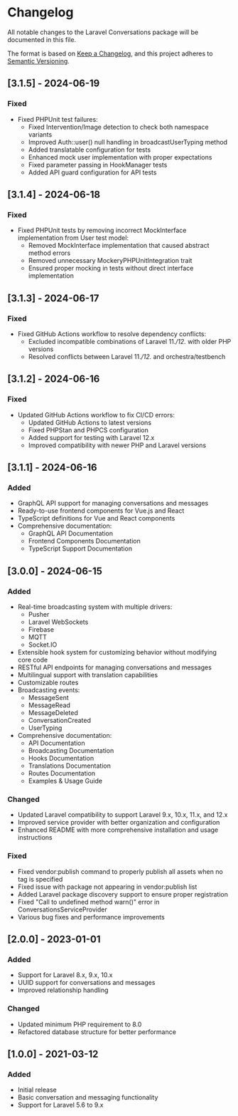 # Changelog

All notable changes to the Laravel Conversations package will be documented in this file.

The format is based on [Keep a Changelog](https://keepachangelog.com/en/1.0.0/),
and this project adheres to [Semantic Versioning](https://semver.org/spec/v2.0.0.html).

## [3.1.5] - 2024-06-19

### Fixed
- Fixed PHPUnit test failures:
  - Fixed Intervention/Image detection to check both namespace variants
  - Improved Auth::user() null handling in broadcastUserTyping method
  - Added translatable configuration for tests
  - Enhanced mock user implementation with proper expectations
  - Fixed parameter passing in HookManager tests
  - Added API guard configuration for API tests

## [3.1.4] - 2024-06-18

### Fixed
- Fixed PHPUnit tests by removing incorrect MockInterface implementation from User test model:
  - Removed MockInterface implementation that caused abstract method errors
  - Removed unnecessary MockeryPHPUnitIntegration trait
  - Ensured proper mocking in tests without direct interface implementation

## [3.1.3] - 2024-06-17

### Fixed
- Fixed GitHub Actions workflow to resolve dependency conflicts:
  - Excluded incompatible combinations of Laravel 11.*/12.* with older PHP versions
  - Resolved conflicts between Laravel 11.*/12.* and orchestra/testbench

## [3.1.2] - 2024-06-16

### Fixed
- Updated GitHub Actions workflow to fix CI/CD errors:
  - Updated GitHub Actions to latest versions
  - Fixed PHPStan and PHPCS configuration
  - Added support for testing with Laravel 12.x
  - Improved compatibility with newer PHP and Laravel versions

## [3.1.1] - 2024-06-16

### Added
- GraphQL API support for managing conversations and messages
- Ready-to-use frontend components for Vue.js and React
- TypeScript definitions for Vue and React components
- Comprehensive documentation:
  - GraphQL API Documentation
  - Frontend Components Documentation
  - TypeScript Support Documentation

## [3.0.0] - 2024-06-15

### Added
- Real-time broadcasting system with multiple drivers:
  - Pusher
  - Laravel WebSockets
  - Firebase
  - MQTT
  - Socket.IO
- Extensible hook system for customizing behavior without modifying core code
- RESTful API endpoints for managing conversations and messages
- Multilingual support with translation capabilities
- Customizable routes
- Broadcasting events:
  - MessageSent
  - MessageRead
  - MessageDeleted
  - ConversationCreated
  - UserTyping
- Comprehensive documentation:
  - API Documentation
  - Broadcasting Documentation
  - Hooks Documentation
  - Translations Documentation
  - Routes Documentation
  - Examples & Usage Guide

### Changed
- Updated Laravel compatibility to support Laravel 9.x, 10.x, 11.x, and 12.x
- Improved service provider with better organization and configuration
- Enhanced README with more comprehensive installation and usage instructions

### Fixed
- Fixed vendor:publish command to properly publish all assets when no tag is specified
- Fixed issue with package not appearing in vendor:publish list
- Added Laravel package discovery support to ensure proper registration
- Fixed "Call to undefined method warn()" error in ConversationsServiceProvider
- Various bug fixes and performance improvements

## [2.0.0] - 2023-01-01

### Added
- Support for Laravel 8.x, 9.x, 10.x
- UUID support for conversations and messages
- Improved relationship handling

### Changed
- Updated minimum PHP requirement to 8.0
- Refactored database structure for better performance

## [1.0.0] - 2021-03-12

### Added
- Initial release
- Basic conversation and messaging functionality
- Support for Laravel 5.6 to 9.x
